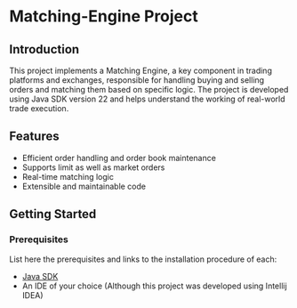 # Matching-Engine Project

## Introduction

This project implements a Matching Engine, a key component in trading platforms and exchanges, responsible for handling buying and selling orders and matching them based on specific logic. The project is developed using Java SDK version 22 and helps understand the working of real-world trade execution.

## Features

 - Efficient order handling and order book maintenance
 - Supports limit as well as market orders
 - Real-time matching logic
 - Extensible and maintainable code

## Getting Started

### Prerequisites

List here the prerequisites and links to the installation procedure of each:

- [Java SDK]([https://www.example.com](https://www.oracle.com/java/technologies/downloads/))
- An IDE of your choice (Although this project was developed using Intellij IDEA)

